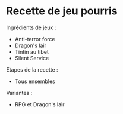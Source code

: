 # Recette de jeu pourris

Ingrédients de jeux :

- Anti-terror force
- Dragon's lair
- Tintin au tibet
- Silent Service

Etapes de la recette : 
 
- Tous ensembles

Variantes : 

- RPG et Dragon's lair
